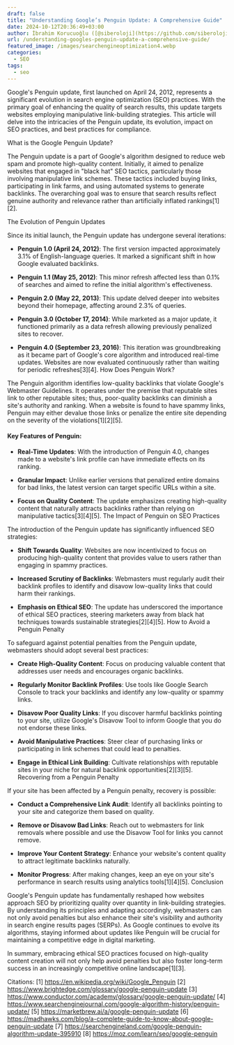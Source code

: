 ```yaml
---
draft: false
title: "Understanding Google’s Penguin Update: A Comprehensive Guide"
date: 2024-10-12T20:36:49+03:00
author: İbrahim Korucuoğlu ([@siberoloji](https://github.com/siberoloji))
url: /understanding-googles-penguin-update-a-comprehensive-guide/
featured_image: /images/searchengineoptimization4.webp
categories:
  - SEO
tags:
  - seo
---
```

Google's Penguin update, first launched on April 24, 2012, represents a significant evolution in search engine optimization (SEO) practices. With the primary goal of enhancing the quality of search results, this update targets websites employing manipulative link-building strategies. This article will delve into the intricacies of the Penguin update, its evolution, impact on SEO practices, and best practices for compliance.

What is the Google Penguin Update?

The Penguin update is a part of Google's algorithm designed to reduce web spam and promote high-quality content. Initially, it aimed to penalize websites that engaged in "black hat" SEO tactics, particularly those involving manipulative link schemes. These tactics included buying links, participating in link farms, and using automated systems to generate backlinks. The overarching goal was to ensure that search results reflect genuine authority and relevance rather than artificially inflated rankings[1][2].

The Evolution of Penguin Updates

Since its initial launch, the Penguin update has undergone several iterations:
* **Penguin 1.0 (April 24, 2012)**: The first version impacted approximately 3.1% of English-language queries. It marked a significant shift in how Google evaluated backlinks.

* **Penguin 1.1 (May 25, 2012)**: This minor refresh affected less than 0.1% of searches and aimed to refine the initial algorithm's effectiveness.

* **Penguin 2.0 (May 22, 2013)**: This update delved deeper into websites beyond their homepage, affecting around 2.3% of queries.

* **Penguin 3.0 (October 17, 2014)**: While marketed as a major update, it functioned primarily as a data refresh allowing previously penalized sites to recover.

* **Penguin 4.0 (September 23, 2016)**: This iteration was groundbreaking as it became part of Google's core algorithm and introduced real-time updates. Websites are now evaluated continuously rather than waiting for periodic refreshes[3][4].
How Does Penguin Work?

The Penguin algorithm identifies low-quality backlinks that violate Google's Webmaster Guidelines. It operates under the premise that reputable sites link to other reputable sites; thus, poor-quality backlinks can diminish a site's authority and ranking. When a website is found to have spammy links, Penguin may either devalue those links or penalize the entire site depending on the severity of the violations[1][2][5].
#### Key Features of Penguin:
* **Real-Time Updates**: With the introduction of Penguin 4.0, changes made to a website's link profile can have immediate effects on its ranking.

* **Granular Impact**: Unlike earlier versions that penalized entire domains for bad links, the latest version can target specific URLs within a site.

* **Focus on Quality Content**: The update emphasizes creating high-quality content that naturally attracts backlinks rather than relying on manipulative tactics[3][4][5].
The Impact of Penguin on SEO Practices

The introduction of the Penguin update has significantly influenced SEO strategies:
* **Shift Towards Quality**: Websites are now incentivized to focus on producing high-quality content that provides value to users rather than engaging in spammy practices.

* **Increased Scrutiny of Backlinks**: Webmasters must regularly audit their backlink profiles to identify and disavow low-quality links that could harm their rankings.

* **Emphasis on Ethical SEO**: The update has underscored the importance of ethical SEO practices, steering marketers away from black hat techniques towards sustainable strategies[2][4][5].
How to Avoid a Penguin Penalty

To safeguard against potential penalties from the Penguin update, webmasters should adopt several best practices:
* **Create High-Quality Content**: Focus on producing valuable content that addresses user needs and encourages organic backlinks.

* **Regularly Monitor Backlink Profiles**: Use tools like Google Search Console to track your backlinks and identify any low-quality or spammy links.

* **Disavow Poor Quality Links**: If you discover harmful backlinks pointing to your site, utilize Google's Disavow Tool to inform Google that you do not endorse these links.

* **Avoid Manipulative Practices**: Steer clear of purchasing links or participating in link schemes that could lead to penalties.

* **Engage in Ethical Link Building**: Cultivate relationships with reputable sites in your niche for natural backlink opportunities[2][3][5].
Recovering from a Penguin Penalty

If your site has been affected by a Penguin penalty, recovery is possible:
* **Conduct a Comprehensive Link Audit**: Identify all backlinks pointing to your site and categorize them based on quality.

* **Remove or Disavow Bad Links**: Reach out to webmasters for link removals where possible and use the Disavow Tool for links you cannot remove.

* **Improve Your Content Strategy**: Enhance your website's content quality to attract legitimate backlinks naturally.

* **Monitor Progress**: After making changes, keep an eye on your site's performance in search results using analytics tools[1][4][5].
Conclusion

Google's Penguin update has fundamentally reshaped how websites approach SEO by prioritizing quality over quantity in link-building strategies. By understanding its principles and adapting accordingly, webmasters can not only avoid penalties but also enhance their site's visibility and authority in search engine results pages (SERPs). As Google continues to evolve its algorithms, staying informed about updates like Penguin will be crucial for maintaining a competitive edge in digital marketing.

In summary, embracing ethical SEO practices focused on high-quality content creation will not only help avoid penalties but also foster long-term success in an increasingly competitive online landscape[1][3].

Citations: [1] https://en.wikipedia.org/wiki/Google_Penguin [2] https://www.brightedge.com/glossary/google-penguin-update [3] https://www.conductor.com/academy/glossary/google-penguin-update/ [4] https://www.searchenginejournal.com/google-algorithm-history/penguin-update/ [5] https://marketbrew.ai/a/google-penguin-update [6] https://madhawks.com/blog/a-complete-guide-to-know-about-google-penguin-update [7] https://searchengineland.com/google-penguin-algorithm-update-395910 [8] https://moz.com/learn/seo/google-penguin
